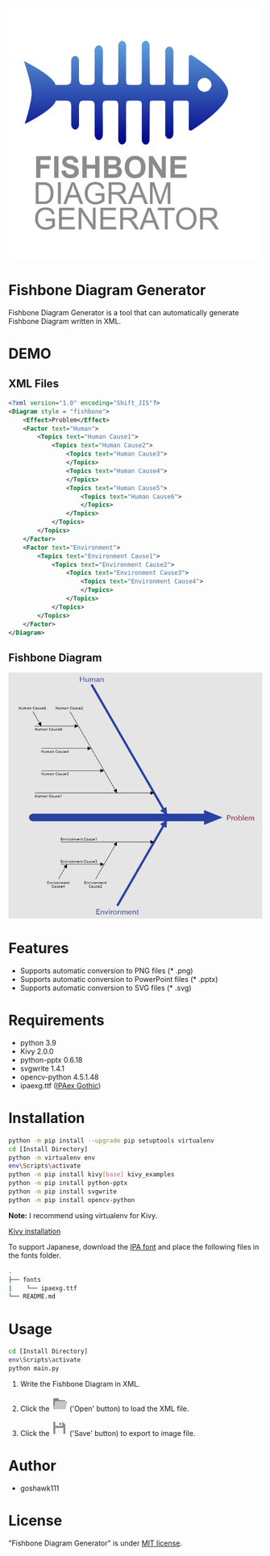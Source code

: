 ![Fishbone Diagram Generator](./images/logo.png)
# Fishbone Diagram Generator
 
Fishbone Diagram Generator is a tool that can automatically generate Fishbone Diagram written in XML.

# DEMO
## XML Files
```xml
<?xml version="1.0" encoding="Shift_JIS"?>
<Diagram style = "fishbone">
    <Effect>Problem</Effect>
    <Factor text="Human">
        <Topics text="Human Cause1">
            <Topics text="Human Cause2">
                <Topics text="Human Cause3">
                </Topics>
                <Topics text="Human Cause4">
                </Topics>
                <Topics text="Human Cause5">
                    <Topics text="Human Cause6">
                    </Topics>
                </Topics>
            </Topics>
        </Topics>
    </Factor>
    <Factor text="Environment">
        <Topics text="Environment Cause1">
            <Topics text="Environment Cause2">
                <Topics text="Environment Cause3">
                    <Topics text="Environment Cause4">
                    </Topics>
                </Topics>
            </Topics>
        </Topics>
    </Factor>
</Diagram>
```
## Fishbone Diagram
![Fishbone Diagram Sample](./images/sample.png)
 
# Features
* Supports automatic conversion to PNG files (* .png)
* Supports automatic conversion to PowerPoint files (* .pptx)
* Supports automatic conversion to SVG files (* .svg)

# Requirements
 
* python 3.9
* Kivy 2.0.0
* python-pptx 0.6.18
* svgwrite 1.4.1
* opencv-python 4.5.1.48
* ipaexg.ttf ([IPAex Gothic](https://moji.or.jp/ipafont/))

# Installation
 
```bash
python -m pip install --upgrade pip setuptools virtualenv
cd [Install Directory]
python -m virtualenv env
env\Scripts\activate
python -m pip install kivy[base] kivy_examples
python -m pip install python-pptx
python -m pip install svgwrite
python -m pip install opencv-python  
```
**Note:**  I recommend using virtualenv for Kivy.

[Kivy installation](https://kivy.org/doc/stable/gettingstarted/installation.html)

To support Japanese, download the [IPA font](https://moji.or.jp/ipafont/ipafontdownload/) and place the following files in the fonts folder.

```bash
.
├── fonts
|    └── ipaexg.ttf
└── README.md
```

# Usage

```bash
cd [Install Directory]
env\Scripts\activate
python main.py
```
1. Write the Fishbone Diagram in XML.

2. Click the ![open button](./images/open1.png) ('Open' button) to load the XML file.

3. Click the ![save button](./images/save1.png) ('Save' button) to export to image file.


# Author
 
* goshawk111
 
# License
 
"Fishbone Diagram Generator" is under [MIT license](https://en.wikipedia.org/wiki/MIT_License).
 